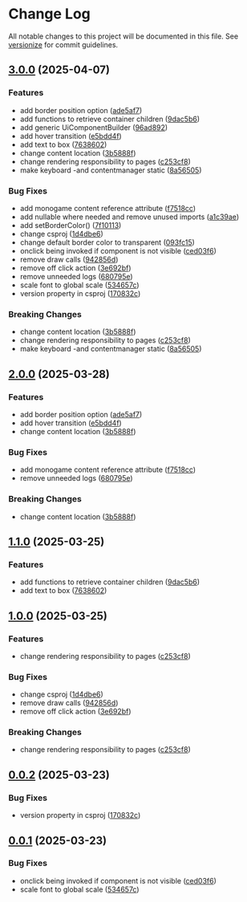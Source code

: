 # Change Log

All notable changes to this project will be documented in this file. See [versionize](https://github.com/versionize/versionize) for commit guidelines.
<a name="2.0.0"></a>
## [3.0.0](https://www.github.com/t-graski/ranch-mayhem-engine/releases/tag/v2.0.0) (2025-04-07)

### Features

* add border position option ([ade5af7](https://www.github.com/t-graski/ranch-mayhem-engine/commit/ade5af7fe9194d5002508af508eec51538584a63))
* add functions to retrieve container children ([9dac5b6](https://www.github.com/t-graski/ranch-mayhem-engine/commit/9dac5b6eba3dd47f8c7584f57be2ce2c5e10bad1))
* add generic UiComponentBuilder ([96ad892](https://www.github.com/t-graski/ranch-mayhem-engine/commit/96ad892939a5cb2da4b225d6cdf938f175eeec21))
* add hover transition ([e5bdd4f](https://www.github.com/t-graski/ranch-mayhem-engine/commit/e5bdd4f57652d6a301b0c96d37bcd582c1d25e15))
* add text to box ([7638602](https://www.github.com/t-graski/ranch-mayhem-engine/commit/76386029c0b2b0933c9e50f1af0750383767bdb1))
* change content location ([3b5888f](https://www.github.com/t-graski/ranch-mayhem-engine/commit/3b5888f401048726659a096f057f67633c79e435))
* change rendering responsibility to pages ([c253cf8](https://www.github.com/t-graski/ranch-mayhem-engine/commit/c253cf8420b00e7925c643edc3ccea0441a60227))
* make keyboard -and contentmanager static ([8a56505](https://www.github.com/t-graski/ranch-mayhem-engine/commit/8a56505cef3b3e0eaf07812a5c88e2e8328fe783))

### Bug Fixes

* add monogame content reference attribute ([f7518cc](https://www.github.com/t-graski/ranch-mayhem-engine/commit/f7518ccc23f1e6a10dece57911080872e40bcf9e))
* add nullable where needed and remove unused imports ([a1c39ae](https://www.github.com/t-graski/ranch-mayhem-engine/commit/a1c39ae738dc7b263fae41a7bc1636f6e3992228))
* add setBorderColor() ([7f10113](https://www.github.com/t-graski/ranch-mayhem-engine/commit/7f101133c9ca26679d4281783d8c80b79b7b0e26))
* change csproj ([1d4dbe6](https://www.github.com/t-graski/ranch-mayhem-engine/commit/1d4dbe6c1c93602547e0c5d002116c3dbac34878))
* change default border color to transparent ([093fc15](https://www.github.com/t-graski/ranch-mayhem-engine/commit/093fc15deeb85c788d2bb0a409bc825da9a89f6a))
* onclick being invoked if component is not visible ([ced03f6](https://www.github.com/t-graski/ranch-mayhem-engine/commit/ced03f6ac4f0a2047862cd7e8ed85b3ea0b62663))
* remove draw calls ([942856d](https://www.github.com/t-graski/ranch-mayhem-engine/commit/942856dff0d43ae3a7c299410be322a5a90b14a1))
* remove off click action ([3e692bf](https://www.github.com/t-graski/ranch-mayhem-engine/commit/3e692bfe89c64cdde2eedbd6034308b1fdb27089))
* remove unneeded logs ([680795e](https://www.github.com/t-graski/ranch-mayhem-engine/commit/680795e6276adbd1200d85d11a74f4e4ff5668e1))
* scale font to global scale ([534657c](https://www.github.com/t-graski/ranch-mayhem-engine/commit/534657c0fa8f18cbd8b4cf0d88b0215c576e5ab0))
* version property in csproj ([170832c](https://www.github.com/t-graski/ranch-mayhem-engine/commit/170832c6b39f266e4237b314d91317acb40abfd6))

### Breaking Changes

* change content location ([3b5888f](https://www.github.com/t-graski/ranch-mayhem-engine/commit/3b5888f401048726659a096f057f67633c79e435))
* change rendering responsibility to pages ([c253cf8](https://www.github.com/t-graski/ranch-mayhem-engine/commit/c253cf8420b00e7925c643edc3ccea0441a60227))
* make keyboard -and contentmanager static ([8a56505](https://www.github.com/t-graski/ranch-mayhem-engine/commit/8a56505cef3b3e0eaf07812a5c88e2e8328fe783))

<a name="2.0.0"></a>
## [2.0.0](https://www.github.com/t-graski/ranch-mayhem-engine/releases/tag/v2.0.0) (2025-03-28)

### Features

* add border position option ([ade5af7](https://www.github.com/t-graski/ranch-mayhem-engine/commit/ade5af7fe9194d5002508af508eec51538584a63))
* add hover transition ([e5bdd4f](https://www.github.com/t-graski/ranch-mayhem-engine/commit/e5bdd4f57652d6a301b0c96d37bcd582c1d25e15))
* change content location ([3b5888f](https://www.github.com/t-graski/ranch-mayhem-engine/commit/3b5888f401048726659a096f057f67633c79e435))

### Bug Fixes

* add monogame content reference attribute ([f7518cc](https://www.github.com/t-graski/ranch-mayhem-engine/commit/f7518ccc23f1e6a10dece57911080872e40bcf9e))
* remove unneeded logs ([680795e](https://www.github.com/t-graski/ranch-mayhem-engine/commit/680795e6276adbd1200d85d11a74f4e4ff5668e1))

### Breaking Changes

* change content location ([3b5888f](https://www.github.com/t-graski/ranch-mayhem-engine/commit/3b5888f401048726659a096f057f67633c79e435))

<a name="1.1.0"></a>
## [1.1.0](https://www.github.com/t-graski/ranch-mayhem-engine/releases/tag/v1.1.0) (2025-03-25)

### Features

* add functions to retrieve container children ([9dac5b6](https://www.github.com/t-graski/ranch-mayhem-engine/commit/9dac5b6eba3dd47f8c7584f57be2ce2c5e10bad1))
* add text to box ([7638602](https://www.github.com/t-graski/ranch-mayhem-engine/commit/76386029c0b2b0933c9e50f1af0750383767bdb1))

<a name="1.0.0"></a>
## [1.0.0](https://www.github.com/t-graski/ranch-mayhem-engine/releases/tag/v1.0.0) (2025-03-25)

### Features

* change rendering responsibility to pages ([c253cf8](https://www.github.com/t-graski/ranch-mayhem-engine/commit/c253cf8420b00e7925c643edc3ccea0441a60227))

### Bug Fixes

* change csproj ([1d4dbe6](https://www.github.com/t-graski/ranch-mayhem-engine/commit/1d4dbe6c1c93602547e0c5d002116c3dbac34878))
* remove draw calls ([942856d](https://www.github.com/t-graski/ranch-mayhem-engine/commit/942856dff0d43ae3a7c299410be322a5a90b14a1))
* remove off click action ([3e692bf](https://www.github.com/t-graski/ranch-mayhem-engine/commit/3e692bfe89c64cdde2eedbd6034308b1fdb27089))

### Breaking Changes

* change rendering responsibility to pages ([c253cf8](https://www.github.com/t-graski/ranch-mayhem-engine/commit/c253cf8420b00e7925c643edc3ccea0441a60227))

<a name="0.0.2"></a>
## [0.0.2](https://www.github.com/t-graski/ranch-mayhem-engine/releases/tag/v0.0.2) (2025-03-23)

### Bug Fixes

* version property in csproj ([170832c](https://www.github.com/t-graski/ranch-mayhem-engine/commit/170832c6b39f266e4237b314d91317acb40abfd6))

<a name="0.0.1"></a>
## [0.0.1](https://www.github.com/t-graski/ranch-mayhem-engine/releases/tag/v0.0.1) (2025-03-23)

### Bug Fixes

* onclick being invoked if component is not visible ([ced03f6](https://www.github.com/t-graski/ranch-mayhem-engine/commit/ced03f6ac4f0a2047862cd7e8ed85b3ea0b62663))
* scale font to global scale ([534657c](https://www.github.com/t-graski/ranch-mayhem-engine/commit/534657c0fa8f18cbd8b4cf0d88b0215c576e5ab0))

